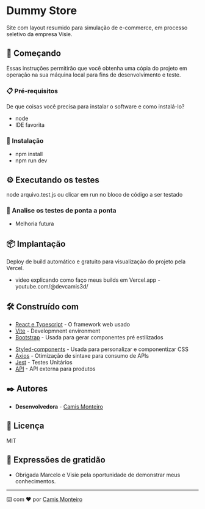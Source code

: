 # Dummy Store 

Site com layout resumido para simulação de e-commerce, em processo seletivo da empresa Visie.

## 🚀 Começando

Essas instruções permitirão que você obtenha uma cópia do projeto em operação na sua máquina local para fins de desenvolvimento e teste.


### 📋 Pré-requisitos

De que coisas você precisa para instalar o software e como instalá-lo?

- node
- IDE favorita

### 🔧 Instalação

- npm install 
- npm run dev

## ⚙️ Executando os testes

node arquivo.test.js 
 ou clicar em run no bloco de código a ser testado

### 🔩 Analise os testes de ponta a ponta

- Melhoria futura

## 📦 Implantação

Deploy de build automático e gratuito para visualização do projeto pela Vercel.
- video explicando como faço meus builds em Vercel.app - youtube.com/@devcamis3d/

## 🛠️ Construído com

* [React e Typescript](http:///) - O framework web usado
* [Vite](https://vitejs.dev/) - Developmnent environment
* [Bootstrap](https://react-bootstrap.netlify.app/docs/getting-started/introduction) - Usada para gerar componentes pré estilizados
<!-- * [MaterialUI](https://mui.com/material-ui/getting-started/) - Usada para gerar componentes pré estilizados -->
* [Styled-components](https:///) - Usada para personalizar e componentizar CSS
* [Axios](https:///) - Otimização de sintaxe para consumo de APIs
* [Jest](https:///) - Testes Unitários
* [API](https://dummyjson.com/docs/products/) - API externa para produtos

## ✒️ Autores

* **Desenvolvedora**  -  [Camis Monteiro](https://gist.github.com/monteirocamis) 

## 📄 Licença

MIT

## 🎁 Expressões de gratidão

* Obrigada Marcelo e Visie pela oportunidade de demonstrar meus conhecimentos.


---
⌨️ com ❤️ por [Camis Monteiro](https://gist.github.com/monteirocamis) 